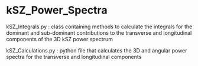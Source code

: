 # kSZ_Power_Spectra

kSZ_Integrals.py : class containing methods to calculate the integrals for the dominant and sub-dominant contributions to the transverse and longitudinal components of the 3D kSZ power spectrum

kSZ_Calculations.py : python file that calculates the 3D and angular power spectra for the transverse and longitudinal components
